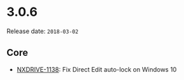 # 3.0.6

Release date: `2018-03-02`

## Core

- [NXDRIVE-1138](https://jira.nuxeo.com/browse/NXDRIVE-1138): Fix Direct Edit auto-lock on Windows 10
